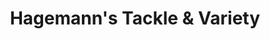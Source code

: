 ---
title: "Hagemann's Tackle & Variety"
url: /shohola/hagemanns-tackle-und-variety/
shop: Angeln
---